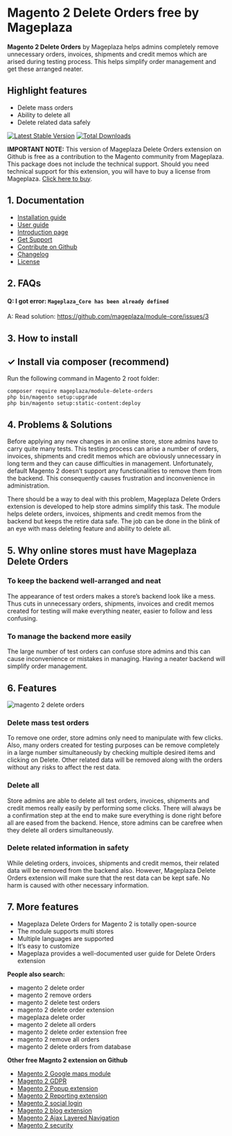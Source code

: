 # Magento 2 Delete Orders free by Mageplaza

**Magento 2 Delete Orders** by Mageplaza helps admins completely remove unnecessary orders, invoices, shipments and credit memos which are arised during testing process. This helps simplify order management and get these arranged neater.


## Highlight features

- Delete mass orders
- Ability to delete all
- Delete related data safely


[![Latest Stable Version](https://poser.pugx.org/mageplaza/module-delete-orders/v/stable)](https://packagist.org/packages/mageplaza/module-delete-orders)
[![Total Downloads](https://poser.pugx.org/mageplaza/module-delete-orders/downloads)](https://packagist.org/packages/mageplaza/module-delete-orders)

**IMPORTANT NOTE:** This version of Mageplaza Delete Orders extension on Github is free as a contribution to the Magento community from Mageplaza. This package does not include the technical support. Should you need technical support for this extension, you will have to buy a license from Mageplaza. [Click here to buy](https://www.mageplaza.com/magento-2-delete-orders/).

## 1. Documentation

- [Installation guide](https://www.mageplaza.com/install-magento-2-extension/)
- [User guide](http://docs.mageplaza.com/delete-order-m2/index.html)
- [Introduction page](https://www.mageplaza.com/magento-2-delete-orders/)
- [Get Support](https://github.com/mageplaza/magento-2-delete-orders/issues)
- [Contribute on Github](https://github.com/mageplaza/magento-2-delete-orders)
- [Changelog](https://github.com/mageplaza/magento-2-delete-orders/releases)
- [License](https://www.mageplaza.com/LICENSE.txt)

## 2. FAQs

#### Q: I got error: `Mageplaza_Core has been already defined`
A: Read solution: https://github.com/mageplaza/module-core/issues/3


## 3. How to install


## ✓ Install via composer (recommend)
Run the following command in Magento 2 root folder:

```
composer require mageplaza/module-delete-orders
php bin/magento setup:upgrade
php bin/magento setup:static-content:deploy
```


## 4. Problems & Solutions

Before applying any new changes in an online store, store admins have to carry quite many tests. This testing process can arise a number of orders, invoices, shipments and credit memos which are obviously unnecessary in long term and they can cause difficulties in management. Unfortunately, default Magento 2 doesn’t support any functionalities to remove them from the backend. This consequently causes frustration and inconvenience in administration.

There should be a way to deal with this problem, Mageplaza Delete Orders extension is developed to help store admins simplify this task. The module helps delete orders, invoices, shipments and credit memos from the backend but keeps the retire data safe. The job can be done in the blink of an eye with mass deleting feature and ability to delete all.

## 5. Why online stores must have Mageplaza Delete Orders

### To keep the backend well-arranged and neat
The appearance of test orders makes a store’s backend look like a mess. Thus cuts in unnecessary orders, shipments, invoices and credit memos created for testing will make everything neater, easier to follow and less confusing.

### To manage the backend more easily
The large number of test orders can confuse store admins and this can cause inconvenience or mistakes in managing. Having a neater backend will simplify order management.


## 6. Features

![magento 2 delete orders](https://cdn.mageplaza.com/media/general/GKcj6HQ.png)

### Delete mass test orders

To remove one order, store admins only need to manipulate with few clicks. Also, many orders created for testing purposes can be remove completely in a large number simultaneously by checking multiple desired items and clicking on Delete. Other related data will be removed along with the orders without any risks to affect the rest data.

### Delete all

Store admins are able to delete all test orders, invoices, shipments and credit memos really easily by performing some clicks. There will always be a confirmation step at the end to make sure everything is done right before all are eased from the backend. Hence, store admins can be carefree when they delete all orders simultaneously.

### Delete related information in safety

While deleting orders, invoices, shipments and credit memos, their related data will be removed from the backend also. However, Mageplaza Delete Orders extension will make sure that the rest data can be kept safe. No harm is caused with other necessary information.

## 7. More features

- Mageplaza Delete Orders for Magento 2 is totally open-source
- The module supports multi stores
- Multiple languages are supported
- It’s easy to customize
- Mageplaza provides a well-documented user guide for Delete Orders extension

**People also search:**
- magento 2 delete order
- magento 2 remove orders
- magento 2 delete test orders
- magento 2 delete order extension
- mageplaza delete order
- magento 2 delete all orders
- magento 2 delete order extension free
- magento 2 remove all orders
- magento 2 delete orders from database


**Other free Magnto 2 extension on Github**
- [Magento 2 Google maps module](https://github.com/mageplaza/magento-2-google-maps)
- [Magento 2 GDPR](https://github.com/mageplaza/magento-2-gdpr)
- [Magento 2 Popup extension](https://github.com/mageplaza/magento-2-better-popup)
- [Magento 2 Reporting extension](https://github.com/mageplaza/magento-2-reports)
- [Magento 2 social login](https://github.com/mageplaza/magento-2-social-login)
- [Magento 2 blog extension](https://github.com/mageplaza/magento-2-blog)
- [Magento 2 Ajax Layered Navigation](https://github.com/mageplaza/magento-2-ajax-layered-navigation)
- [Magento 2 security](https://github.com/mageplaza/magento-2-security)
